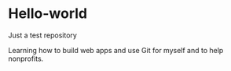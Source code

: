 # Hello-world
Just a test repository

Learning how to build web apps and use Git for myself and to help nonprofits.

